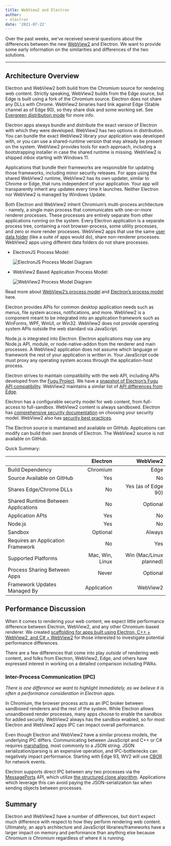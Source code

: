 ```yaml
---
title: WebView2 and Electron
author:
- electron
date: '2021-07-22'
---
```


Over the past weeks, we’ve received several questions about the differences between the new [WebView2](https://docs.microsoft.com/en-us/microsoft-edge/webview2/) and Electron.
We want to provide some early information on the similarities and differences of the two solutions.

---

## Architecture Overview

Electron and WebView2 both build from the Chromium source for rendering web content.
Strictly speaking, WebView2 builds from the Edge source, but Edge is built using a fork of the Chromium source.
Electron does not share any DLLs with Chrome. 
WebView2 binaries hard link against Edge (Stable channel as of Edge 90), so they share disk and some working set.
See [Evergreen distribution mode](https://docs.microsoft.com/en-us/microsoft-edge/webview2/concepts/distribution#evergreen-distribution-mode) for more info.

Electron apps always bundle and distribute the exact version of Electron with which they were developed.
WebView2 has two options in distribution.
You can bundle the exact WebView2 library your application was developed with, or you can use a shared-runtime version that may already be present on the system.
WebView2 provides tools for each approach, including a bootstrapping installer in case the shared runtime is missing.
WebView2 is shipped _inbox_ starting with Windows 11.

Applications that bundle their frameworks are responsible for updating those frameworks, including minor security releases.
For apps using the shared WebView2 runtime, WebView2 has its own updater, similar to Chrome or Edge, that runs independent of your application.
Your app will transparently inherit any updates every time it launches.
Neither Electron nor WebView2 is managed by Windows Update.

Both Electron and WebView2 inherit Chromium’s multi-process architecture - namely, a single main process that communicates with one-or-more renderer processes.
These processes are entirely separate from other applications running on the system.
Every Electron application is a separate process tree, containing a root browser-process, some utility processes, and zero or more render processes.
WebView2 apps that use the same [user data folder](https://docs.microsoft.com/en-us/microsoft-edge/webview2/concepts/user-data-folder) (like a suite of apps would do), share non-renderer processes.
WebView2 apps using different data folders do not share processes.

* ElectronJS Process Model:

    ![ElectronJS Process Model Diagram](/images/Electron-Architecture.png)
* WebView2 Based Application Process Model:

    ![WebView2 Process Model Diagram](/images/WebView2-Architecture.png)

Read more about [WebView2’s process model](https://docs.microsoft.com/en-us/microsoft-edge/webview2/concepts/process-model) and [Electron’s process model](https://www.electronjs.org/docs/tutorial/process-model) here.

Electron provides APIs for common desktop application needs such as menus, file system access, notifications, and more.
WebView2 is a component meant to be integrated into an application framework such as WinForms, WPF, WinUI, or Win32.
WebView2 does not provide operating system APIs outside the web standard via JavaScript.

Node.js is integrated into Electron.
Electron applications may use any Node.js API, module, or node-native-addon from the renderer and main processes.
A WebView2 application does not assume which language or framework the rest of your application is written in.
Your JavaScript code must proxy any operating system access through the application-host process.

Electron strives to maintain compatibility with the web API, including APIs developed from the [Fugu Project](https://fugu-tracker.web.app/).
We have a [snapshot of Electron’s Fugu API compatibility](https://docs.google.com/spreadsheets/d/1APQalp8HCa-lXVOqyul369G-wjM2RcojMujgi67YaoE/edit?usp=sharing).
WebView2 maintains a similar list of [API differences from Edge](https://docs.microsoft.com/en-us/microsoft-edge/webview2/concepts/browser-features).

Electron has a configurable security model for web content, from full-access to full-sandbox.
WebView2 content is always sandboxed.
Electron has [comprehensive security documentation](https://www.electronjs.org/docs/tutorial/security) on choosing your security model.
WebView2 also has [security best practices](https://docs.microsoft.com/en-us/microsoft-edge/webview2/concepts/security).

The Electron source is maintained and available on GitHub.
Applications can modify can build their own _brands_ of Electron.
The WebView2 source is not available on GitHub.

Quick Summary:

|                                           | Electron        | WebView2                     |
| ----------------------------------------- | --------------: | ---------------------------: |
| Build Dependency                          | Chromium        | Edge                         |
| Source Available on GitHub                | Yes             | No                           |
| Shares Edge/Chrome DLLs                   | No              | Yes (as of Edge 90)          |
| Shared Runtime Between Applications       | No              | Optional                     |
| Application APIs                          | Yes             | No                           |
| Node.js                                   | Yes             | No                           |
| Sandbox                                   | Optional        | Always                       |
| Requires an Application Framework         | No              | Yes                          |
| Supported Platforms                       | Mac, Win, Linux | Win (Mac/Linux planned)      |
| Process Sharing Between Apps              | Never           | Optional                     |
| Framework Updates Managed By              | Application     | WebView2                     |

## Performance Discussion

When it comes to rendering your web content, we expect little performance difference between Electron, WebView2, and any other Chromium-based renderer.
We created [scaffolding for apps built using Electron, C++ + WebView2, and C# + WebView2](https://github.com/crossplatform-dev/xplat-challenges) for those interested to investigate potential performance differences.

There are a few differences that come into play _outside_ of rendering web content,
and folks from Electron, WebView2, Edge, and others have expressed interest in working on a detailed comparison including PWAs.

### Inter-Process Communication (IPC)

_There is one difference we want to highlight immediately, as we believe it is often a performance consideration in Electron apps._

In Chromium, the browser process acts as an IPC broker between sandboxed renderers and the rest of the system.
While Electron allows unsandboxed render processes, many apps choose to enable the sandbox for added security.
WebView2 always has the sandbox enabled, so for most Electron and WebView2 apps IPC can impact overall performance.

Even though Electron and WebView2 have a similar process models, the underlying IPC differs.
Communicating between JavaScript and C++ or C# requires [marshalling](https://en.wikipedia.org/wiki/Marshalling_(computer_science)),
most commonly to a JSON string. JSON serialization/parsing is an expensive operation, and IPC-bottlenecks can negatively impact performance.
Starting with Edge 93, WV2 will use [CBOR](https://en.wikipedia.org/wiki/CBOR) for network events.

Electron supports direct IPC between any two processes via the [MessagePorts](https://www.electronjs.org/docs/latest/performance/message-ports/) API,
which utilize [the structured clone algorithm](https://developer.mozilla.org/en-US/docs/Web/API/Web_Workers_API/Structured_clone_algorithm).
Applications which leverage this can avoid paying the JSON-serialization tax when sending objects between processes.

## Summary

Electron and WebView2 have a number of differences, but don't expect much difference with respect to how they perform rendering web content.
Ultimately, an app’s architecture and JavaScript libraries/frameworks have a larger impact on memory and performance than anything else because _Chromium is Chromium_ regardless of where it is running.
